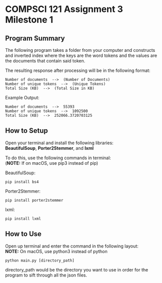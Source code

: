 # COMPSCI 121 Assignment 3 Milestone 1

## **Program Summary**
The following program takes a folder from your computer and constructs and inverted index where the keys are the word tokens and the values are the documents that contain said token.  

The resulting response after processing will be in the following format:

```
Number of documents  -->  (Number of Documents)
Number of unique tokens  -->  (Unique Tokens)
Total Size (KB)  -->  (Total Size in KB)
```
Example Output:

```
Number of documents  -->  55393
Number of unique tokens  -->  1092500
Total Size (KB)  -->  252066.3720703125
```

## **How to Setup**
Open your terminal and install the following libraries:  
**BeautifulSoup**, **Porter2Stemmer**, and **lxml**

To do this, use the following commands in terminal:  
(**NOTE:** If on macOS, use pip3 instead of pip)

BeautifulSoup:

```
pip install bs4
```

Porter2Stemmer:

```
pip install porter2stemmer
```

lxml:

```
pip install lxml
```

## **How to Use**
Open up terminal and enter the command in the following layout:  
**NOTE:** On macOS, use python3 instead of python  

```
python main.py [directory_path]
```
directory_path would be the directory you want to use in order for the program to sift through all the json files.